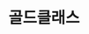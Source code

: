 ---
id: 4
title: 골드클래스
caption: 고가차량 오토리스, 장기렌트
url: http://gold.carfly.me/
view: https://raw.githubusercontent.com/didgustm/image/main/view/goldclass_view.webp
thumnail: https://github.com/didgustm/image/blob/main/thumnail/goldclass.jpg?raw=true
category: Car
device: PC, Mobile
---